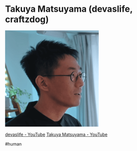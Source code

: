 # Takuya Matsuyama (devaslife, craftzdog)

![Takuya Matsuyama hairstyle](Takuya%20Matsuyama%20hairstyle.png)

[devaslife - YouTube](https://www.youtube.com/@devaslife)
[Takuya Matsuyama - YouTube](https://www.youtube.com/@craftzdog)

#human 